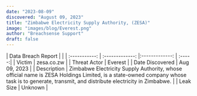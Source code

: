 ```yaml
---
date: "2023-08-09"
discovered: "August 09, 2023"
title: "Zimbabwe Electricity Supply Authority, (ZESA)"
image: "images/blog/Everest.png"
author: "Breachsense Support"
draft: false
---
```


| Data Breach Report           |              | 
| :-----------: | :-------------:     |:-------------:    | :-----:|
| Victim      | zesa.co.zw      | 
| Threat Actor      | Everest      | 
| Date Discovered      | Aug 09, 2023      | 
| Description      | Zimbabwe Electricity Supply Authority, whose official name is ZESA Holdings Limited, is a state-owned company whose task is to generate, transmit, and distribute electricity in Zimbabwe.      | 
| Leak Size      | Unknown      | 

